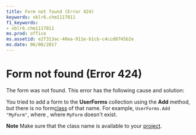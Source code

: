 ```yaml
---
title: Form not found (Error 424)
keywords: vblr6.chm1117811
f1_keywords:
- vblr6.chm1117811
ms.prod: office
ms.assetid: e2f313ac-40ea-911e-b1cb-c4ccd8745b2e
ms.date: 06/08/2017
---
```



# Form not found (Error 424)

The form was not found. This error has the following cause and solution:

You tried to add a form to the  **UserForms** collection using the **Add** method, but there is no form[class](vbe-glossary.md) of that name. For example, `UserForms.Add "MyForm"`, where , where  `MyForm` doesn't exist.

 **Note**  Make sure that the class name is available to your [project](vbe-glossary.md).


